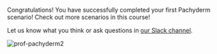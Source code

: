Congratulations! You have successfully completed your first Pachyderm scenario!
Check out more scenarios in this course!

Let us know what you think or ask questions in [our Slack channel](http://slack.pachyderm.io/).

![prof-pachyderm2](/svekars/katacoda-scenarios/getting-started/assets/prof-pachyderm2.png)


